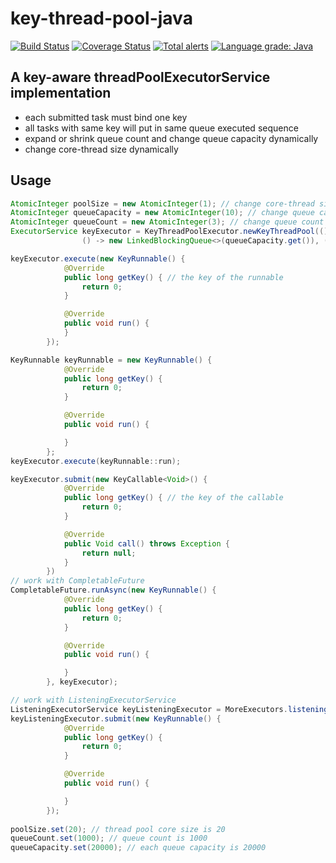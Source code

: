 # key-thread-pool-java
[![Build Status](https://travis-ci.com/bizyun/key-thread-pool-java.svg?branch=master)](https://travis-ci.com/bizyun/key-thread-pool-java)
[![Coverage Status](https://coveralls.io/repos/github/bizyun/key-thread-pool-java/badge.svg?branch=master)](https://coveralls.io/github/bizyun/key-thread-pool-java?branch=master)
[![Total alerts](https://img.shields.io/lgtm/alerts/g/bizyun/key-thread-pool-java.svg?logo=lgtm&logoWidth=18)](https://lgtm.com/projects/g/bizyun/key-thread-pool-java/alerts/)
[![Language grade: Java](https://img.shields.io/lgtm/grade/java/g/bizyun/key-thread-pool-java.svg?logo=lgtm&logoWidth=18)](https://lgtm.com/projects/g/bizyun/key-thread-pool-java/context:java)

## A key-aware threadPoolExecutorService implementation
- each submitted task must bind one key
- all tasks with same key will put in same queue executed sequence
- expand or shrink queue count and change queue capacity dynamically
- change core-thread size dynamically

## Usage

```java
AtomicInteger poolSize = new AtomicInteger(1); // change core-thread size dynamically
AtomicInteger queueCapacity = new AtomicInteger(10); // change queue capacity dynamicallly 
AtomicInteger queueCount = new AtomicInteger(3); // change queue count dynamically
ExecutorService keyExecutor = KeyThreadPoolExecutor.newKeyThreadPool(() -> poolSize.get(),
                () -> new LinkedBlockingQueue<>(queueCapacity.get()), () -> queueCount.get());

keyExecutor.execute(new KeyRunnable() {
            @Override
            public long getKey() { // the key of the runnable
                return 0;
            }

            @Override
            public void run() {
            }
        });

KeyRunnable keyRunnable = new KeyRunnable() {
            @Override
            public long getKey() {
                return 0;
            }

            @Override
            public void run() {

            }
        };
keyExecutor.execute(keyRunnable::run);

keyExecutor.submit(new KeyCallable<Void>() {
            @Override
            public long getKey() { // the key of the callable
                return 0;
            }

            @Override
            public Void call() throws Exception {
                return null;
            }
        })
// work with CompletableFuture      
CompletableFuture.runAsync(new KeyRunnable() {
            @Override
            public long getKey() {
                return 0;
            }

            @Override
            public void run() {

            }
        }, keyExecutor);

// work with ListeningExecutorService
ListeningExecutorService keyListeningExecutor = MoreExecutors.listeningDecorator(keyExecutor);
keyListeningExecutor.submit(new KeyRunnable() {
            @Override
            public long getKey() {
                return 0;
            }

            @Override
            public void run() {

            }
        });
        
poolSize.set(20); // thread pool core size is 20
queueCount.set(1000); // queue count is 1000
queueCapacity.set(20000); // each queue capacity is 20000
```

